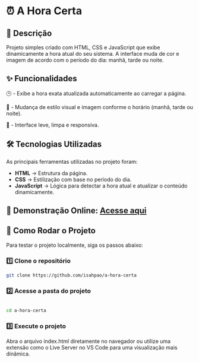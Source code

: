 # 

### 

# ⏰ A Hora Certa


## 📌 Descrição

Projeto simples criado com HTML, CSS e JavaScript que exibe dinamicamente a hora atual do seu sistema. A interface muda de cor e imagem de acordo com o período do dia: manhã, tarde ou noite.


## ✨ Funcionalidades 

🕒 - Exibe a hora exata atualizada automaticamente ao carregar a página.

🌄 - Mudança de estilo visual e imagem conforme o horário (manhã, tarde ou noite).

📱 - Interface leve, limpa e responsiva.


## 🛠️ Tecnologias Utilizadas

As principais ferramentas utilizadas no projeto foram:

- **HTML** → Estrutura da página.
- **CSS** → Estilização com base no período do dia.
- **JavaScript** → Lógica para detectar a hora atual e atualizar o conteúdo dinamicamente.


## 🔗  **Demonstração Online:** [Acesse aqui](https://isahpao.github.io/a-hora-certa/)


## 🚀 Como Rodar o Projeto

Para testar o projeto localmente, siga os passos abaixo:

### **1️⃣ Clone o repositório**

```bash
git clone https://github.com/isahpao/a-hora-certa

```

### **2️⃣ Acesse a pasta do projeto**

```bash

cd a-hora-certa

```

### **3️⃣ Execute o projeto**

Abra o arquivo index.html diretamente no navegador
ou utilize uma extensão como o Live Server no VS Code para uma visualização mais dinâmica.
